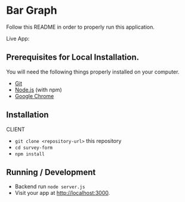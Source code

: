 # Bar Graph

Follow this README in order to properly run this application.

Live App:

## Prerequisites for Local Installation.

You will need the following things properly installed on your computer.

- [Git](https://git-scm.com/)
- [Node.js](https://nodejs.org/) (with npm)
- [Google Chrome](https://google.com/chrome/)

## Installation

CLIENT

- `git clone <repository-url>` this repository
- `cd survey-form`
- `npm install`

## Running / Development

- Backend run `node server.js`
- Visit your app at [http://localhost:3000](http://localhost:3000).
